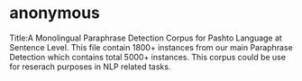 # anonymous
Title:A Monolingual Paraphrase Detection Corpus for Pashto Language at Sentence Level.
This file contain 1800+ instances from our main Paraphrase Detection which contains total 5000+ instances. 
This corpus could be use for reserach purposes in NLP related tasks.
